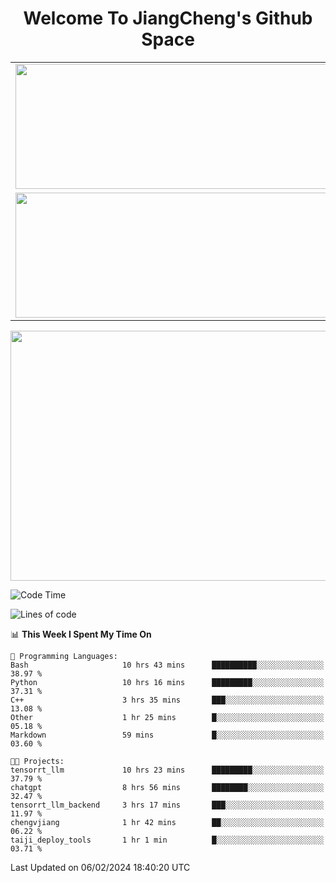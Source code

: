 <h1 align="center">Welcome To JiangCheng's Github Space</h1>

<table align="center" frame="void" rules="none" >
  <tr>
    <td>
      <div align="center"> <img height="200px" width="500px"  src="https://github-readme-stats.vercel.app/api?username=thisjiang&hide_title=true&hide_border=true&layout=compact&show_icons=trueline_height=21&text_color=000&icon_color=000&bg_color=0,ea6161,ffc64d,fffc4d,52fa5a&theme=graywhite" /> </div>
    </td>
    <td>
      <div align="center"> <img height="200px" width="500px" src="https://github-readme-stats.vercel.app/api/top-langs/?username=thisjiang&hide_title=true&hide_border=true&layout=compact&langs_count=6&text_color=000&icon_color=fff&bg_color=0,52fa5a,4dfcff,c64dff&theme=graywhite" /> </div>
    </td>
  </tr>
  <tr>
    <td>
      <div align="center"> <img height="200px" width="500px" src="https://github-readme-streak-stats.herokuapp.com/?user=thisjiang&hide_title=true&hide_border=true&layout=compact&langs_count=6" /> </div>
    </td>
    <td>
      <div align="center"> 
      <a href="https://github.com/" target="_blank"><img style="margin: 10px" src="https://profilinator.rishav.dev/skills-assets/git-scm-icon.svg" alt="Git" height="50" /></a>  
      <a href="https://www.linux.org/" target="_blank"><img style="margin: 10px" src="https://profilinator.rishav.dev/skills-assets/linux-original.svg" alt="Linux" height="50" /></a>  
      <a href="https://www.gnu.org/software/bash/" target="_blank"><img style="margin: 10px" src="https://profilinator.rishav.dev/skills-assets/gnu_bash-icon.svg" alt="Bash" height="50" /></a>  
      </div>
    </td>
  </tr>
</table>

<div align="center"> <img height="400px" width="1000px" src="https://github-readme-activity-graph.cyclic.app/graph?username=thisjiang&theme=react&hide_title=true&hide_border=true&layout=compact&langs_count=6" /> </div></td>

<!--START_SECTION:waka-->
![Code Time](http://img.shields.io/badge/Code%20Time-854%20hrs%2030%20mins-blue)

![Lines of code](https://img.shields.io/badge/From%20Hello%20World%20I%27ve%20Written-491.5%20thousand%20lines%20of%20code-blue)

📊 **This Week I Spent My Time On** 

```text
💬 Programming Languages: 
Bash                     10 hrs 43 mins      ██████████░░░░░░░░░░░░░░░   38.97 % 
Python                   10 hrs 16 mins      █████████░░░░░░░░░░░░░░░░   37.31 % 
C++                      3 hrs 35 mins       ███░░░░░░░░░░░░░░░░░░░░░░   13.08 % 
Other                    1 hr 25 mins        █░░░░░░░░░░░░░░░░░░░░░░░░   05.18 % 
Markdown                 59 mins             █░░░░░░░░░░░░░░░░░░░░░░░░   03.60 % 

🐱‍💻 Projects: 
tensorrt_llm             10 hrs 23 mins      █████████░░░░░░░░░░░░░░░░   37.79 % 
chatgpt                  8 hrs 56 mins       ████████░░░░░░░░░░░░░░░░░   32.47 % 
tensorrt_llm_backend     3 hrs 17 mins       ███░░░░░░░░░░░░░░░░░░░░░░   11.97 % 
chengvjiang              1 hr 42 mins        ██░░░░░░░░░░░░░░░░░░░░░░░   06.22 % 
taiji_deploy_tools       1 hr 1 min          █░░░░░░░░░░░░░░░░░░░░░░░░   03.71 % 
```


 Last Updated on 06/02/2024 18:40:20 UTC
<!--END_SECTION:waka-->
